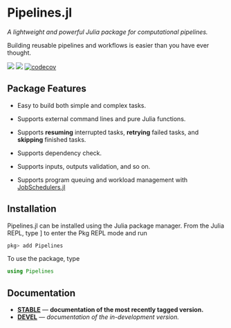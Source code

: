 # Pipelines.jl

*A lightweight and powerful Julia package for computational pipelines.*

Building reusable pipelines and workflows is easier than you have ever thought.

[![](https://img.shields.io/badge/docs-stable-blue.svg)](https://cihga39871.github.io/Pipelines.jl/stable)
[![](https://img.shields.io/badge/docs-dev-blue.svg)](https://cihga39871.github.io/Pipelines.jl/dev)
[![codecov](https://codecov.io/github/cihga39871/Pipelines.jl/branch/main/graph/badge.svg)](https://app.codecov.io/github/cihga39871/Pipelines)

## Package Features

- Easy to build both simple and complex tasks.

- Supports external command lines and pure Julia functions.

- Supports **resuming** interrupted tasks, **retrying** failed tasks, and **skipping** finished tasks.

- Supports dependency check.

- Supports inputs, outputs validation, and so on.

- Supports program queuing and workload management with [JobSchedulers.jl](https://github.com/cihga39871/JobSchedulers.jl)

## Installation

Pipelines.jl can be installed using the Julia package manager. From the Julia REPL, type ] to enter the Pkg REPL mode and run

```julia
pkg> add Pipelines
```

To use the package, type

```julia
using Pipelines
```

## Documentation


- [**STABLE**](https://cihga39871.github.io/Pipelines.jl/stable) &mdash; **documentation of the most recently tagged version.**
- [**DEVEL**](https://cihga39871.github.io/Pipelines.jl/dev) &mdash; *documentation of the in-development version.*
